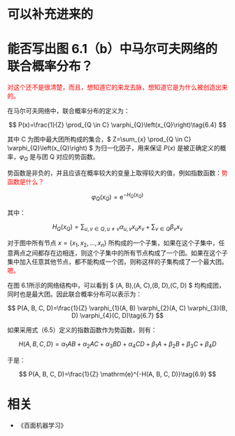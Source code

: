
# 可以补充进来的



# 能否写出图 6.1（b）中马尔可夫网络的联合概率分布？

<span style="color:red;">对这个还不是很清楚，而且，想知道它的来龙去脉，想知道它是为什么被创造出来的。</span>

在马尔可夫网络中，联合概率分布的定义为：

$$
P(x)=\frac{1}{Z} \prod_{Q \in C} \varphi_{Q}\left(x_{Q}\right)\tag{6.4}
$$

其中 C 为图中最大团所构成的集合，$
Z=\sum_{x} \prod_{Q \in C} \varphi_{Q}\left(x_{Q}\right)
$ 为归一化因子，用来保证 $P(x)$ 是被正确定义的概率，$\varphi_Q$ 是与团 Q 对应的势函数。

势函数是非负的，并且应该在概率较大的变量上取得较大的值，例如指数函数：<span style="color:red;">势函数是什么？</span>


$$
\varphi_{Q}\left(x_{Q}\right)=\mathrm{e}^{-H_{Q}\left(x_{Q}\right)}\tag{6.5}
$$

其中：

$$
H_{Q}\left(x_{Q}\right)=\sum_{u, v \in Q, u \neq v} \alpha_{u, v} x_{u} x_{v}+\sum_{v \in Q} \beta_{v} x_{v}\tag{6.6}
$$


对于图中所有节点 $x=\{x_1,x_2,...,x_n\}$ 所构成的一个子集，如果在这个子集中，任意两点之间都存在边相连，则这个子集中的所有节点构成了一个团。如果在这个子集中加入任意其他节点，都不能构成一个团，则称这样的子集构成了一个最大团。<span style="color:red;">嗯。</span>


在图 6.1所示的网络结构中，可以看到 $
(A, B),(A, C),(B, D),(C, D)
$ 均构成团，同时也是最大团。因此联合概率分布可以表示为：

$$
P(A, B, C, D)=\frac{1}{Z} \varphi_{1}(A, B) \varphi_{2}(A, C) \varphi_{3}(B, D) \varphi_{4}(C, D)\tag{6.7}
$$

如果采用式（6.5）定义的指数函数作为势函数，则有：

$$
H(A, B, C, D)=\alpha_{1} A B+\alpha_{2} A C+\alpha_{3} B D+\alpha_{4} C D+\beta_{1} A+\beta_{2} B+\beta_{3} C+\beta_{4} D\tag{6.8}
$$

于是：

$$
P(A, B, C, D)=\frac{1}{Z} \mathrm{e}^{-H(A, B, C, D)}\tag{6.9}
$$




# 相关

- 《百面机器学习》
